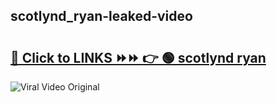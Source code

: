 
 ## scotlynd_ryan-leaked-video 

# <h2><a href="https://clipsfans.com/scotlynd_ryan&ref=git">🔗 Click to LINKS ⏩⏩ 👉 🟢 scotlynd ryan </a></h2>

<a href="https://clipsfans.com/scotlynd_ryan&ref=git" rel="nofollow" data-target="animated-image.originalLink"><img src="https://i.ibb.co.com/xMMVF88/686577567.gif" alt="Viral Video Original" style="max-width: 100%; display: inline-block;" data-target="animated-image.originalImage"></a>
